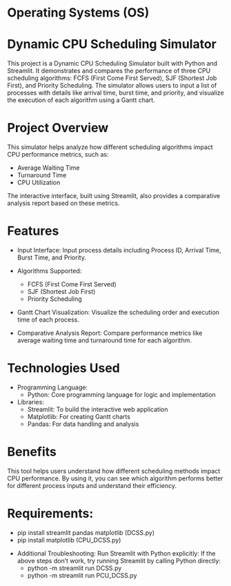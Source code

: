 # Operating Systems (OS)

# Dynamic CPU Scheduling Simulator
This project is a Dynamic CPU Scheduling Simulator built with Python and Streamlit. It demonstrates and compares the performance of three CPU scheduling algorithms: FCFS (First Come First Served), SJF (Shortest Job First), and Priority Scheduling. The simulator allows users to input a list of processes with details like arrival time, burst time, and priority, and visualize the execution of each algorithm using a Gantt chart.


# Project Overview
This simulator helps analyze how different scheduling algorithms impact CPU performance metrics, such as:

   - Average Waiting Time
   - Turnaround Time
   - CPU Utilization

The interactive interface, built using Streamlit, also provides a comparative analysis report based on these metrics.


# Features
* Input Interface: Input process details including Process ID, Arrival Time, Burst Time, and Priority.

* Algorithms Supported:
    - FCFS (First Come First Served)
    - SJF (Shortest Job First)
    - Priority Scheduling

* Gantt Chart Visualization: Visualize the scheduling order and execution time of each process.

* Comparative Analysis Report: Compare performance metrics like average waiting time and turnaround time for each algorithm.


# Technologies Used
- Programming Language:
    - Python: Core programming language for logic and implementation
- Libraries:
    - Streamlit: To build the interactive web application
    - Matplotlib: For creating Gantt charts
    - Pandas: For data handling and analysis


# Benefits
This tool helps users understand how different scheduling methods impact CPU performance. 
By using it, you can see which algorithm performs better for different process inputs and understand their efficiency.



# Requirements:
   - pip install streamlit pandas matplotlib (DCSS.py)
   - pip install matplotlib (CPU_DCSS.py)

* Additional Troubleshooting: Run Streamlit with Python explicitly: If the above steps don’t work, try running Streamlit by calling Python directly:
   - python -m streamlit run DCSS.py
   - python -m streamlit run PCU_DCSS.py



# 
